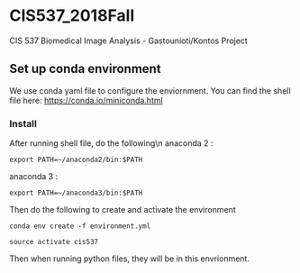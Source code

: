 # CIS537_2018Fall
CIS 537 Biomedical Image Analysis - Gastounioti/Kontos Project

## Set up conda environment 
We use conda yaml file to configure the enviornment. You can find
the shell file here: https://conda.io/miniconda.html

### Install
After running shell file, do the following\n
anaconda 2 :
```
export PATH=~/anaconda2/bin:$PATH
```
anaconda 3 :
```
export PATH=~/anaconda3/bin:$PATH
```
Then do the following to create and activate the environment
```
conda env create -f environment.yml
```
```
source activate cis537
```
Then when running python files, they will be in this envrionment.